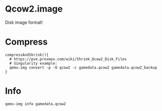 # Qcow2.image
Disk image format!

# Compress
```
compressAndShrink(){
  # https://pve.proxmox.com/wiki/Shrink_Qcow2_Disk_Files
  # Singularity example:
  qemu-img convert -p -O qcow2 -c gamedata.qcow2 gamedata.qcow2_backup
}
```

# Info
```
qemu-img info gamedata.qcow2
```
